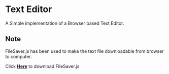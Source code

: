 # Text Editor
A Simple implementation of a Browser based Text Editor.

## Note
FileSaver.js has been used to make the text file downloadable from browser to computer.

Click **[Here](https://github.com/eligrey/FileSaver.js/)** to download FileSaver.js 